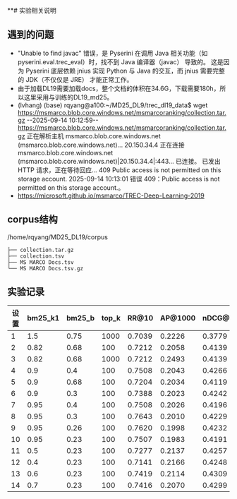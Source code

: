**# 实验相关说明

## 遇到的问题

- "Unable to find javac" 错误，是 Pyserini 在调用 Java 相关功能（如 pyserini.eval.trec_eval）时，找不到 Java 编译器（javac） 导致的。
  这是因为 Pyserini 底层依赖 jnius 实现 Python 与 Java 的交互，而 jnius 需要完整的 JDK（不仅仅是 JRE） 才能正常工作。
- 由于加载DL19需要加载docs，整个文档的体积在34.6G，下载需要180h，所以这里采用与训练的DL19_md25。
- (lvhang) (base) rqyang@a100:~/MD25_DL9/trec_dl19_data$ wget https://msmarco.blob.core.windows.net/msmarcoranking/collection.tar.gz
  --2025-09-14 10:12:59--  https://msmarco.blob.core.windows.net/msmarcoranking/collection.tar.gz
  正在解析主机 msmarco.blob.core.windows.net (msmarco.blob.core.windows.net)... 20.150.34.4
  正在连接 msmarco.blob.core.windows.net (msmarco.blob.core.windows.net)|20.150.34.4|:443... 已连接。
  已发出 HTTP 请求，正在等待回应... 409 Public access is not permitted on this storage account.
  2025-09-14 10:13:01 错误 409：Public access is not permitted on this storage account.。
- https://microsoft.github.io/msmarco/TREC-Deep-Learning-2019

## corpus结构

/home/rqyang/MD25_DL19/corpus

```
├── collection.tar.gz
├── collection.tsv
├── MS MARCO Docs.tsv
└── MS MARCO Docs.tsv.gz
```

## 实验记录


| 设置 | bm25\_k1 | bm25\_b | top\_k | RR\@10 | AP\@1000 | nDCG\@10 |
| ------ | ---------- | --------- | -------- | -------- | ---------- | ---------- |
| 1    | 1.5      | 0.75    | 1000   | 0.7039 | 0.2226   | 0.3779   |
| 2    | 0.82     | 0.68    | 100    | 0.7212 | 0.2058   | 0.4139   |
| 3    | 0.82     | 0.68    | 1000   | 0.7212 | 0.2493   | 0.4139   |
| 4    | 0.9      | 0.4     | 100    | 0.7508 | 0.2043   | 0.4266   |
| 5    | 0.9      | 0.68    | 100    | 0.7204 | 0.2034   | 0.4119   |
| 6    | 0.9      | 0.3     | 100    | 0.7388 | 0.2023   | 0.4242   |
| 7    | 0.95     | 0.4     | 100    | 0.7508 | 0.2026   | 0.4196   |
| 8    | 0.95     | 0.3     | 100    | 0.7643 | 0.2010   | 0.4229   |
| 9    | 0.95     | 0.26    | 100    | 0.7620 | 0.1998   | 0.4232   |
| 10   | 0.95     | 0.23    | 100    | 0.7507 | 0.1983   | 0.4191   |
| 11   | 0.5      | 0.23    | 100    | 0.7277 | 0.2137   | 0.4257   |
| 12   | 0.4      | 0.23    | 100    | 0.7141 | 0.2166   | 0.4248   |
| 13   | 0.6      | 0.23    | 100    | 0.7419 | 0.2114   | 0.4309   |
| 14   | 0.7      | 0.23    | 100    | 0.7416 | 0.2070   | 0.4299   |
